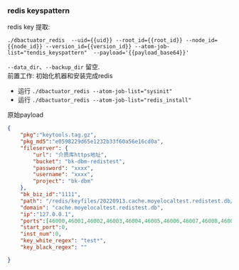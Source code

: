 ### redis keyspattern
redis key 提取:
```
./dbactuator_redis  --uid={{uid}} --root_id={{root_id}} --node_id={{node_id}} --version_id={{version_id}} --atom-job-list="tendis_keyspattern"  --payload='{{payload_base64}}'
```

`--data_dir`、`--backup_dir` 留空.  
前置工作:  初始化机器和安装完成redis
- 运行 `./dbactuator_redis --atom-job-list="sysinit"`
- 运行 `./dbactuator_redis --atom-job-list="redis_install"`

原始payload
```json
{
    "pkg":"keytools.tag.gz",
    "pkg_md5":"e0598229d65e1232b33f60a56e16cd0a",
    "fileserver": {
        "url": "介质库https地址",
        "bucket": "bk-dbm-redistest",
        "password": "xxxx",
        "username": "xxxx",
        "project": "bk-dbm"
    },
    "bk_biz_id":"1111",
    "path": "/redis/keyfiles/20220913.cache.moyelocaltest.redistest.db/",
    "domain": "cache.moyelocaltest.redistest.db",
    "ip":"127.0.0.1",
    "ports":[46000,46001,46002,46003,46004,46005,46006,46007,46008,46009,46010,46011,46012,46013,46014],
    "start_port":0,
    "inst_num":0,
    "key_white_regex": "test*",
    "key_black_regex": ""

}
```